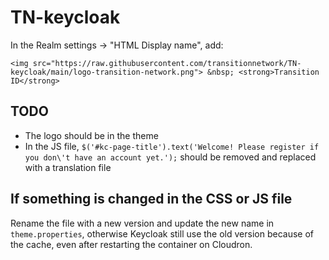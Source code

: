 # TN-keycloak

In the Realm settings -> "HTML Display name", add:
```
<img src="https://raw.githubusercontent.com/transitionnetwork/TN-keycloak/main/logo-transition-network.png"> &nbsp; <strong>Transition ID</strong>
```


## TODO

- The logo should be in the theme
- In the JS file, `$('#kc-page-title').text('Welcome! Please register if you don\'t have an account yet.');` should be removed and replaced with a translation file


## If something is changed in the CSS or JS file

Rename the file with a new version and update the new name in `theme.properties`, otherwise Keycloak still use the old version because of the cache, even after restarting the container on Cloudron.
